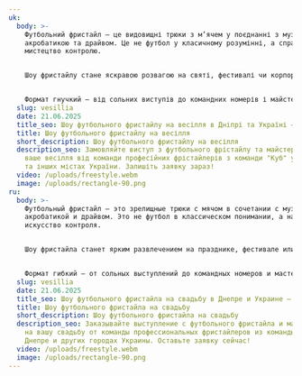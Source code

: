 ```yaml
---
uk:
  body: >-
    Футбольний фристайл – це видовищні трюки з м’ячем у поєднанні з музикою,
    акробатикою та драйвом. Це не футбол у класичному розумінні, а справжнє
    мистецтво контролю.


    Шоу фристайлу стане яскравою розвагою на святі, фестивалі чи корпоративі. Енергія, динаміка та інтерактив з глядачами створюють незабутню атмосферу.


    Формат гнучкий – від сольних виступів до командних номерів і майстер-класів. Це сучасно, ефектно й завжди вражає публіку.
  slug: vesillia
  date: 21.06.2025
  title_seo: Шоу футбольного фристайлу на весілля в Дніпрі та Україні — Команда CUBE
  title: Шоу футбольного фристайлу на весілля
  short_description: Шоу футбольного фристайлу на весілля
  description_seo: Замовляйте виступ з футбольного фрістайлу та майстер-клас на
    ваше весілля від команди професійних фрістайлерів з команди "Куб" у Дніпрі
    та інших містах України. Залишіть заявку зараз!
  video: /uploads/freestyle.webm
  image: /uploads/rectangle-90.png
ru:
  body: >-
    Футбольный фристайл — это зрелищные трюки с мячом в сочетании с музыкой,
    акробатикой и драйвом. Это не футбол в классическом понимании, а настоящее
    искусство контроля.


    Шоу фристайла станет ярким развлечением на празднике, фестивале или корпоративе. Энергия, динамика и интерактив со зрителями создают незабываемую атмосферу.


    Формат гибкий — от сольных выступлений до командных номеров и мастер-классов. Это современно, эффектно и всегда впечатляет публику.
  slug: vesillia
  date: 21.06.2025
  title_seo: Шоу футбольного фристайла на свадьбу в Днепре и Украине — Команда CUBE
  title: Шоу футбольного фристайла на свадьбу
  short_description: Шоу футбольного фристайла на свадьбу
  description_seo: Заказывайте выступление с футбольного фристайла и мастер-класс
    на вашу свадьбу от команды профессиональных фристайлеров из команды "Куб" в
    Днепре и других городах Украины. Оставьте заявку сейчас!
  video: /uploads/freestyle.webm
  image: /uploads/rectangle-90.png
---
```

